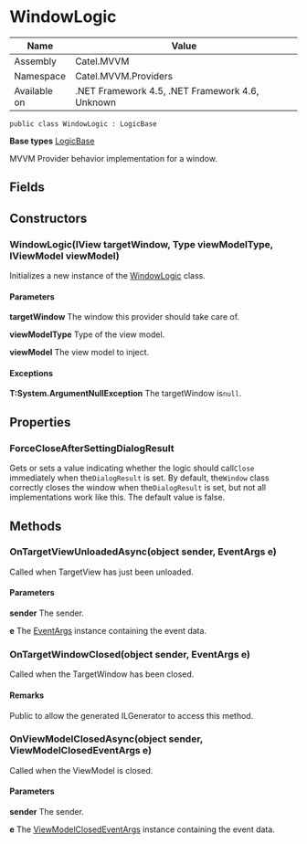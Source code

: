 

# WindowLogic

Name|Value
---|---
Assembly|Catel.MVVM
Namespace|Catel.MVVM.Providers
Available on|.NET Framework 4.5, .NET Framework 4.6, Unknown

```
public class WindowLogic : LogicBase
```

**Base types**
[LogicBase](/Catel.MVVM\Catel\MVVM\Providers\LogicBase.md)


MVVM Provider behavior implementation for a window.



## Fields

## Constructors

### WindowLogic(IView targetWindow, Type viewModelType, IViewModel viewModel)

Initializes a new instance of the [WindowLogic](#) class.

#### Parameters

**targetWindow**
The window this provider should take care of.

**viewModelType**
Type of the view model.

**viewModel**
The view model to inject.

#### Exceptions

**T:System.ArgumentNullException**
The targetWindow is`null`.



## Properties

### ForceCloseAfterSettingDialogResult

Gets or sets a value indicating whether the logic should call`Close` immediately when the`DialogResult` is set. By default, the`Window` class correctly closes the window when the`DialogResult` is set, but not all implementations work like this. The default value is false.



## Methods

### OnTargetViewUnloadedAsync(object sender, EventArgs e)

Called when TargetView has just been unloaded.

#### Parameters

**sender**
The sender.

**e**
The [EventArgs](#) instance containing the event data.



### OnTargetWindowClosed(object sender, EventArgs e)

Called when the TargetWindow has been closed.

#### Remarks

Public to allow the generated ILGenerator to access this method.



### OnViewModelClosedAsync(object sender, ViewModelClosedEventArgs e)

Called when the ViewModel is closed.

#### Parameters

**sender**
The sender.

**e**
The [ViewModelClosedEventArgs](#) instance containing the event data.



